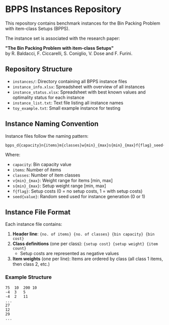 
# BPPS Instances Repository

This repository contains benchmark instances for the Bin Packing Problem with item-class Setups (BPPS).

The instance set is associated with the research paper:

**"The Bin Packing Problem with item-class Setups"**  
by R. Baldacci, F. Ciccarelli, S. Coniglio, V. Dose and F. Furini.


## Repository Structure

- `instances/`: Directory containing all BPPS instance files
- `instance_info.xlsx`: Spreadsheet with overview of all instances
- `instance_status.xlsx`: Spreadsheet with best known values and optimality status for each instance
- `instance_list.txt`: Text file listing all instance names
- `toy_example.txt`: Small example instance for testing

## Instance Naming Convention

Instance files follow the naming pattern:
```
bpps_d{capacity}n{items}m{classes}w{min}_{max}s{min}_{max}f{flag}_seed{value}.txt
```

Where:
- `capacity`: Bin capacity value
- `items`: Number of items
- `classes`: Number of item classes
- `v{min}_{max}`: Weight range for items [min, max]
- `s{min}_{max}`: Setup weight range [min, max]
- `f{flag}`: Setup costs (0 = no setup costs, 1 = with setup costs)
- `seed{value}`: Random seed used for instance generation (0 or 1)

## Instance File Format

Each instance file contains:

1. **Header line**: `{no. of items} {no. of classes} {bin capacity} {bin cost}`
2. **Class definitions** (one per class): `{setup cost} {setup weight} {item count}`
    - Setup costs are represented as negative values
3. **Item weights** (one per line): Items are ordered by class (all class 1 items, then class 2, etc.)

### Example Structure
```
75	10	200	10
-4	3	5
-4	2	11
...
27
12
29
...
```
